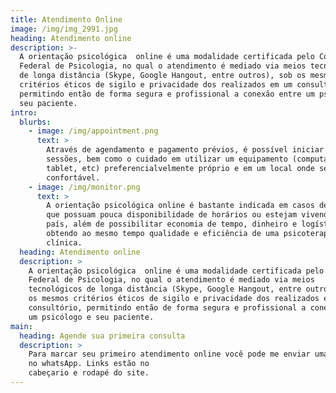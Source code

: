 ```yaml
---
title: Atendimento Online
image: /img/img_2991.jpg
heading: Atendimento online
description: >-
  A orientação psicológica  online é uma modalidade certificada pelo Conselho
  Federal de Psicologia, no qual o atendimento é mediado via meios tecnológicos
  de longa distância (Skype, Google Hangout, entre outros), sob os mesmos
  critérios éticos de sigilo e privacidade dos realizados em um consultório,
  permitindo então de forma segura e profissional a conexão entre um psicólogo e
  seu paciente.
intro:
  blurbs:
    - image: /img/appointment.png
      text: >
        Através de agendamento e pagamento prévios, é possível iniciar as
        sessões, bem como o cuidado em utilizar um equipamento (computador,
        tablet, etc) preferencialvelmente próprio e em um local onde se sinta
        confortável.
    - image: /img/monitor.png
      text: >
        A orientação psicológica online é bastante indicada em casos de pessoas
        que possuam pouca disponibilidade de horários ou estejam vivendo fora do
        país, além de possibilitar economia de tempo, dinheiro e logística,
        obtendo ao mesmo tempo qualidade e eficiência de uma psicoterapia
        clínica.
  heading: Atendimento online
  description: >
    A orientação psicológica  online é uma modalidade certificada pelo Conselho
    Federal de Psicologia, no qual o atendimento é mediado via meios
    tecnológicos de longa distância (Skype, Google Hangout, entre outros), sob
    os mesmos critérios éticos de sigilo e privacidade dos realizados em um
    consultório, permitindo então de forma segura e profissional a conexão entre
    um psicólogo e seu paciente.
main:
  heading: Agende sua primeira consulta
  description: >
    Para marcar seu primeiro atendimento online você pode me enviar uma mensagem
    no whatsApp. Links estão no
    cabeçario e rodapé do site.
---
```


